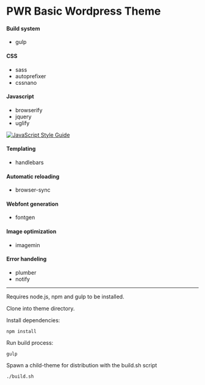 # PWR Basic Wordpress Theme

#### Build system
- gulp

#### CSS
- sass
- autoprefixer
- cssnano

#### Javascript
- browserify
- jquery
- uglify

[![JavaScript Style Guide](https://img.shields.io/badge/code%20style-standard-brightgreen.svg)](http://standardjs.com/)

#### Templating
- handlebars

#### Automatic reloading
- browser-sync

#### Webfont generation
- fontgen

#### Image optimization
- imagemin

#### Error handeling
- plumber
- notify

*** 

Requires node.js, npm and gulp to be installed.

Clone into theme directory.

Install dependencies: 

`npm install`

Run build process:

`gulp`

Spawn a child-theme for distribution with the build.sh script  

`./build.sh`